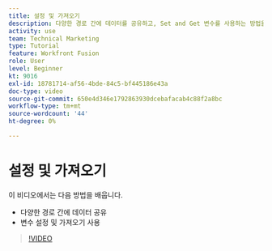 ```yaml
---
title: 설정 및 가져오기
description: 다양한 경로 간에 데이터를 공유하고, Set and Get 변수를 사용하는 방법을 모두 알아봅니다. [!DNL Adobe Workfront Fusion].
activity: use
team: Technical Marketing
type: Tutorial
feature: Workfront Fusion
role: User
level: Beginner
kt: 9016
exl-id: 18781714-af56-4bde-84c5-bf445186e43a
doc-type: video
source-git-commit: 650e4d346e1792863930dcebafacab4c88f2a8bc
workflow-type: tm+mt
source-wordcount: '44'
ht-degree: 0%

---
```


# 설정 및 가져오기

이 비디오에서는 다음 방법을 배웁니다.

* 다양한 경로 간에 데이터 공유
* 변수 설정 및 가져오기 사용

>[!VIDEO](https://video.tv.adobe.com/v/335275/?quality=12&learn=on)
